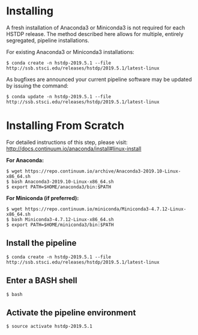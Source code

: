 # Installing

A fresh installation of Anaconda3 or Miniconda3 is not required for each HSTDP release. The method described here allows for multiple, entirely segregated, pipeline installations.

For existing Anaconda3 or Miniconda3 installations:

```
$ conda create -n hstdp-2019.5.1 --file http://ssb.stsci.edu/releases/hstdp/2019.5.1/latest-linux
```

As bugfixes are announced your current pipeline software may be updated by issuing the command:

```
$ conda update -n hstdp-2019.5.1 --file http://ssb.stsci.edu/releases/hstdp/2019.5.1/latest-linux
```

# Installing From Scratch

For detailed instructions of this step, please visit: http://docs.continuum.io/anaconda/install#linux-install

**For Anaconda:**

```
$ wget https://repo.continuum.io/archive/Anaconda3-2019.10-Linux-x86_64.sh
$ bash Anaconda3-2019.10-Linux-x86_64.sh
$ export PATH=$HOME/anaconda3/bin:$PATH
```

**For Miniconda (if preferred):**

```
$ wget https://repo.continuum.io/miniconda/Miniconda3-4.7.12-Linux-x86_64.sh
$ bash Miniconda3-4.7.12-Linux-x86_64.sh
$ export PATH=$HOME/miniconda3/bin:$PATH
```

## Install the pipeline

```
$ conda create -n hstdp-2019.5.1 --file http://ssb.stsci.edu/releases/hstdp/2019.5.1/latest-linux
```

## Enter a BASH shell

```
$ bash
```

## Activate the pipeline environment

```
$ source activate hstdp-2019.5.1
```
